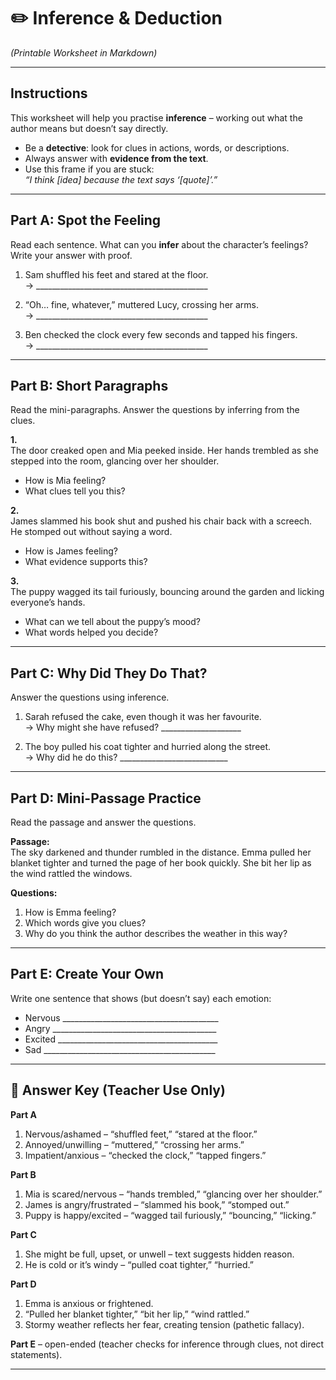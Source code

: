 # ✏️ Inference & Deduction  
*(Printable Worksheet in Markdown)*

---

## Instructions  
This worksheet will help you practise **inference** – working out what the author means but doesn’t say directly.  
- Be a **detective**: look for clues in actions, words, or descriptions.  
- Always answer with **evidence from the text**.  
- Use this frame if you are stuck:  
  *“I think [idea] because the text says ‘[quote]’.”*  

---

## Part A: Spot the Feeling  
Read each sentence. What can you **infer** about the character’s feelings? Write your answer with proof.  

1. Sam shuffled his feet and stared at the floor.  
   → ___________________________________________  

2. “Oh… fine, whatever,” muttered Lucy, crossing her arms.  
   → ___________________________________________  

3. Ben checked the clock every few seconds and tapped his fingers.  
   → ___________________________________________  

---

## Part B: Short Paragraphs  
Read the mini-paragraphs. Answer the questions by inferring from the clues.  

**1.**  
The door creaked open and Mia peeked inside. Her hands trembled as she stepped into the room, glancing over her shoulder.  
- How is Mia feeling?  
- What clues tell you this?  

**2.**  
James slammed his book shut and pushed his chair back with a screech. He stomped out without saying a word.  
- How is James feeling?  
- What evidence supports this?  

**3.**  
The puppy wagged its tail furiously, bouncing around the garden and licking everyone’s hands.  
- What can we tell about the puppy’s mood?  
- What words helped you decide?  

---

## Part C: Why Did They Do That?  
Answer the questions using inference.  

1. Sarah refused the cake, even though it was her favourite.  
   → Why might she have refused? ____________________  

2. The boy pulled his coat tighter and hurried along the street.  
   → Why did he do this? ___________________________  

---

## Part D: Mini-Passage Practice  
Read the passage and answer the questions.  

**Passage:**  
The sky darkened and thunder rumbled in the distance. Emma pulled her blanket tighter and turned the page of her book quickly. She bit her lip as the wind rattled the windows.  

**Questions:**  
1. How is Emma feeling?  
2. Which words give you clues?  
3. Why do you think the author describes the weather in this way?  

---

## Part E: Create Your Own  
Write one sentence that shows (but doesn’t say) each emotion:  

- Nervous _______________________________________  
- Angry _________________________________________  
- Excited ________________________________________  
- Sad ___________________________________________  

---

## 📝 Answer Key (Teacher Use Only)

**Part A**  
1. Nervous/ashamed – “shuffled feet,” “stared at the floor.”  
2. Annoyed/unwilling – “muttered,” “crossing her arms.”  
3. Impatient/anxious – “checked the clock,” “tapped fingers.”  

**Part B**  
1. Mia is scared/nervous – “hands trembled,” “glancing over her shoulder.”  
2. James is angry/frustrated – “slammed his book,” “stomped out.”  
3. Puppy is happy/excited – “wagged tail furiously,” “bouncing,” “licking.”  

**Part C**  
1. She might be full, upset, or unwell – text suggests hidden reason.  
2. He is cold or it’s windy – “pulled coat tighter,” “hurried.”  

**Part D**  
1. Emma is anxious or frightened.  
2. “Pulled her blanket tighter,” “bit her lip,” “wind rattled.”  
3. Stormy weather reflects her fear, creating tension (pathetic fallacy).  

**Part E** – open-ended (teacher checks for inference through clues, not direct statements).  

---
